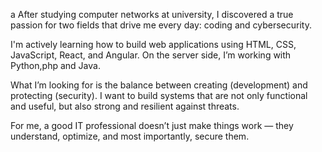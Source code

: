 a After studying computer networks at university, I discovered a true passion for two fields that drive me every day: coding and cybersecurity.

I'm actively learning how to build web applications using HTML, CSS, JavaScript, React, and Angular. On the server side, I’m working with Python,php and Java.

What I’m looking for is the balance between creating (development) and protecting (security). I want to build systems that are not only functional and useful, but also strong and resilient against threats.

For me, a good IT professional doesn’t just make things work — they understand, optimize, and most importantly, secure them.
